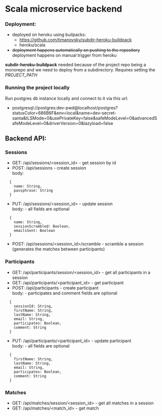 # Scala microservice backend

### Deployment:
- deployed on heroku using builpacks:   
    - https://github.com/timanovsky/subdir-heroku-buildpack  
    - heroku/scala
- ~~deployment happens automatically on pushing to the repository~~ deployment happens on manual trigger from heroku

**subdir-heroku-buildpack** needed because of the project repo being a monorepo and we need to deploy from a subdirectory. Requires setting the *PROJECT_PATH* 

### Running the project locally

Run postgres db instance locally and connect to it via this url:
- postgresql://postgres:dev-pwd@localhost/postgres?statusColor=686B6F&env=local&name=dev-secret-santa&tLSMode=0&usePrivateKey=false&safeModeLevel=0&advancedSafeModeLevel=0&driverVersion=0&lazyload=false



## Backend API:

### Sessions
- GET: /api/sessions/<session_id> - get session by id
- POST: /api/sessions - create session  
body: 
```
  {
    name: String,
    passphrase: String
  }
```
- PUT: /api/sessions/<session_id> - update session  
body: - all fields are optional
```
  {
    name: String,
    sessionScrambled: Boolean,
    emailsSent: Boolean
  }
```
- POST: /api/sessions/<session_id>/scramble - scramble a session (generates the matches between participants) 


### Participants
- GET: /api/participants/session/<session_id> - get all participants in a session
- GET: /api/participants/<participant_id> - get participant
- POST: /api/participants - create participant  
body: - participates and comment fields are optional
```
  {
    sessionId: String,
    firstName: String,
    lastName: String,
    email: String,
    participates: Boolean,
    comment: String
  }
```
- PUT: /api/participants/<participant_id> - update participant  
body: - all fields are optional
```
  {
    firstName: String,
    lastName: String,
    email: String,
    participates: Boolean,
    comment: String
  }
```

### Matches
- GET: /api/matches/session/<session_id> - get all matches in a session
- GET: /api/matches/<match_id> - get match  
